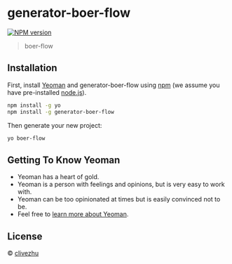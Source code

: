 # generator-boer-flow

[![NPM version][npm-image]][npm-url]
>
> boer-flow

## Installation

First, install [Yeoman](http://yeoman.io) and generator-boer-flow using [npm](https://www.npmjs.com/) (we assume you have pre-installed [node.js](https://nodejs.org/)).

```bash
npm install -g yo
npm install -g generator-boer-flow
```

Then generate your new project:

```bash
yo boer-flow
```

## Getting To Know Yeoman

* Yeoman has a heart of gold.
* Yeoman is a person with feelings and opinions, but is very easy to work with.
* Yeoman can be too opinionated at times but is easily convinced not to be.
* Feel free to [learn more about Yeoman](http://yeoman.io/).

## License

 © [clivezhu]()

[npm-image]: https://badge.fury.io/js/generator-boer-flow.svg
[npm-url]: https://npmjs.org/package/generator-boer-flow
